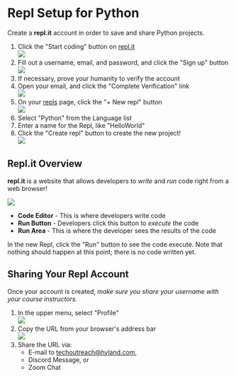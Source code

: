 # Repl Setup for Python
Create a **repl.it** account in order to save and share Python projects.

1. Click the "Start coding" button on [repl.it](https://repl.it)  
    ![](https://i.imgur.com/ygMJyvv.png)
1. Fill out a username, email, and password, and click the "Sign up" button  
    ![](https://i.imgur.com/IkJs2cp.png)
1. If necessary, prove your humanity to verify the account
1. Open your email, and click the "Complete Verification" link  
    ![](https://i.imgur.com/MY2u6o9.png)
1. On your [repls](https://repl.it/repls) page, click the "+ New repl" button  
    ![](https://i.imgur.com/KkYNgWl.png)
1. Select "Python" from the Language list
1. Enter a name for the Repl, like "HelloWorld"
1. Click the "Create repl" button to create the new project!  
    ![](https://i.imgur.com/lSe267F.png)

## Repl.it Overview
**repl.it** is a website that allows developers to _write_ and _run_ code right from a web browser!

![](https://i.imgur.com/IG9Y96K.png)

- **Code Editor** - This is where developers write code
- **Run Button** - Developers click this button to _execute_ the code
- **Run Area** - This is where the developer sees the results of the code

In the new Repl, click the "Run" button to see the code execute. Note that nothing should happen at this point; there is no code written yet.

## Sharing Your Repl Account
Once your account is created, _make sure you share your username with your course instructors._

1. In the upper menu, select "Profile"  
    ![](https://i.imgur.com/r203z6Q.png)
1. Copy the URL from your browser's address bar  
    ![](https://i.imgur.com/Q13BhjI.png)
1. Share the URL via:
    - E-mail to [techoutreach@hyland.com](mailto:techoutreach@hyland.com),
    - Discord Message, or
    - Zoom Chat